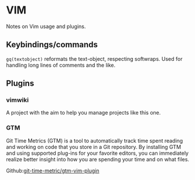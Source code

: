 VIM
===

Notes on Vim usage and plugins.

Keybindings/commands
-------

`gq(textobject)` reformats the text-object, respecting softwraps. Used for
handling long lines of comments and the like.

Plugins
-------

### vimwiki
A project with the aim to help you manage projects like this one.

### GTM

Git Time Metrics (GTM) is a tool to automatically track time spent reading and
working on code that you store in a Git repository. By installing GTM and using
supported plug-ins for your favorite editors, you can immediately realize
better insight into how you are spending your time and on what files.

Github:[git-time-metric/gtm-vim-plugin](https://github.com/git-time-metric/gtm-vim-plugin)
